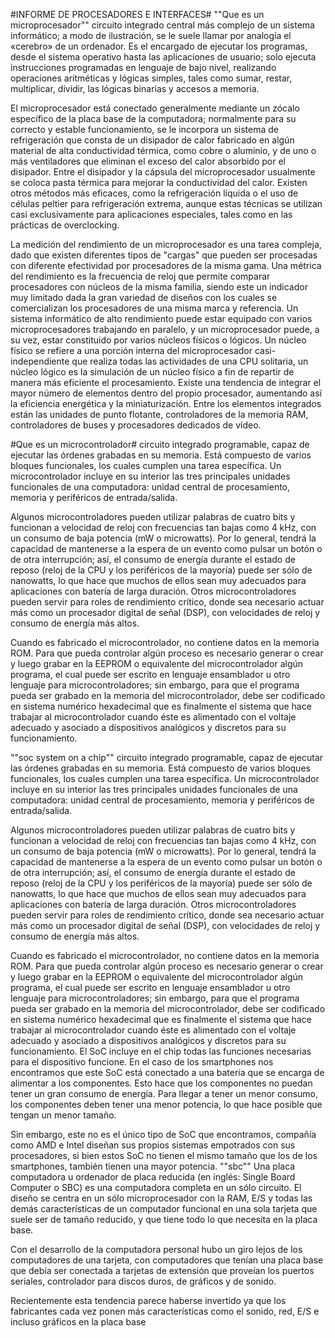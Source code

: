 #INFORME DE PROCESADORES E INTERFACES#
""Que es un microprocesador""
 circuito integrado central más complejo de un sistema informático; a modo de ilustración, se le suele llamar por analogía el «cerebro» de un ordenador.
Es el encargado de ejecutar los programas, desde el sistema operativo hasta las aplicaciones de usuario; solo ejecuta instrucciones programadas en lenguaje de bajo nivel, realizando operaciones aritméticas y lógicas simples, tales como sumar, restar, multiplicar, dividir, las lógicas binarias y accesos a memoria.

El microprocesador está conectado generalmente mediante un zócalo específico de la placa base de la computadora; normalmente para su correcto y estable funcionamiento, se le incorpora un sistema de refrigeración que consta de un disipador de calor fabricado en algún material de alta conductividad térmica, como cobre o aluminio, y de uno o más ventiladores que eliminan el exceso del calor absorbido por el disipador. Entre el disipador y la cápsula del microprocesador usualmente se coloca pasta térmica para mejorar la conductividad del calor. Existen otros métodos más eficaces, como la refrigeración líquida o el uso de células peltier para refrigeración extrema, aunque estas técnicas se utilizan casi exclusivamente para aplicaciones especiales, tales como en las prácticas de overclocking.

La medición del rendimiento de un microprocesador es una tarea compleja, dado que existen diferentes tipos de "cargas" que pueden ser procesadas con diferente efectividad por procesadores de la misma gama. Una métrica del rendimiento es la frecuencia de reloj que permite comparar procesadores con núcleos de la misma familia, siendo este un indicador muy limitado dada la gran variedad de diseños con los cuales se comercializan los procesadores de una misma marca y referencia. Un sistema informático de alto rendimiento puede estar equipado con varios microprocesadores trabajando en paralelo, y un microprocesador puede, a su vez, estar constituido por varios núcleos físicos o lógicos. Un núcleo físico se refiere a una porción interna del microprocesador casi-independiente que realiza todas las actividades de una CPU solitaria, un núcleo lógico es la simulación de un núcleo físico a fin de repartir de manera más eficiente el procesamiento. Existe una tendencia de integrar el mayor número de elementos dentro del propio procesador, aumentando así la eficiencia energética y la miniaturización. Entre los elementos integrados están las unidades de punto flotante, controladores de la memoria RAM, controladores de buses y procesadores dedicados de vídeo.

#Que es un microcontrolador#
circuito integrado programable, capaz de ejecutar las órdenes grabadas en su memoria. Está compuesto de varios bloques funcionales, los cuales cumplen una tarea específica. Un microcontrolador incluye en su interior las tres principales unidades funcionales de una computadora: unidad central de procesamiento, memoria y periféricos de entrada/salida.

Algunos microcontroladores pueden utilizar palabras de cuatro bits y funcionan a velocidad de reloj con frecuencias tan bajas como 4 kHz, con un consumo de baja potencia (mW o microwatts). Por lo general, tendrá la capacidad de mantenerse a la espera de un evento como pulsar un botón o de otra interrupción; así, el consumo de energía durante el estado de reposo (reloj de la CPU y los periféricos de la mayoría) puede ser sólo de nanowatts, lo que hace que muchos de ellos sean muy adecuados para aplicaciones con batería de larga duración. Otros microcontroladores pueden servir para roles de rendimiento crítico, donde sea necesario actuar más como un procesador digital de señal (DSP), con velocidades de reloj y consumo de energía más altos.

Cuando es fabricado el microcontrolador, no contiene datos en la memoria ROM. Para que pueda controlar algún proceso es necesario generar o crear y luego grabar en la EEPROM o equivalente del microcontrolador algún programa, el cual puede ser escrito en lenguaje ensamblador u otro lenguaje para microcontroladores; sin embargo, para que el programa pueda ser grabado en la memoria del microcontrolador, debe ser codificado en sistema numérico hexadecimal que es finalmente el sistema que hace trabajar al microcontrolador cuando éste es alimentado con el voltaje adecuado y asociado a dispositivos analógicos y discretos para su funcionamiento.

""soc system on a chip""
circuito integrado programable, capaz de ejecutar las órdenes grabadas en su memoria. Está compuesto de varios bloques funcionales, los cuales cumplen una tarea específica. Un microcontrolador incluye en su interior las tres principales unidades funcionales de una computadora: unidad central de procesamiento, memoria y periféricos de entrada/salida.

Algunos microcontroladores pueden utilizar palabras de cuatro bits y funcionan a velocidad de reloj con frecuencias tan bajas como 4 kHz, con un consumo de baja potencia (mW o microwatts). Por lo general, tendrá la capacidad de mantenerse a la espera de un evento como pulsar un botón o de otra interrupción; así, el consumo de energía durante el estado de reposo (reloj de la CPU y los periféricos de la mayoría) puede ser sólo de nanowatts, lo que hace que muchos de ellos sean muy adecuados para aplicaciones con batería de larga duración. Otros microcontroladores pueden servir para roles de rendimiento crítico, donde sea necesario actuar más como un procesador digital de señal (DSP), con velocidades de reloj y consumo de energía más altos.

Cuando es fabricado el microcontrolador, no contiene datos en la memoria ROM. Para que pueda controlar algún proceso es necesario generar o crear y luego grabar en la EEPROM o equivalente del microcontrolador algún programa, el cual puede ser escrito en lenguaje ensamblador u otro lenguaje para microcontroladores; sin embargo, para que el programa pueda ser grabado en la memoria del microcontrolador, debe ser codificado en sistema numérico hexadecimal que es finalmente el sistema que hace trabajar al microcontrolador cuando éste es alimentado con el voltaje adecuado y asociado a dispositivos analógicos y discretos para su funcionamiento.
El SoC incluye en el chip todas las funciones necesarias para el dispositivo funcione. En el caso de los smartphones nos encontramos que este SoC está conectado a una batería que se encarga de alimentar a los componentes. Esto hace que los componentes no puedan tener un gran consumo de energía. Para llegar a tener un menor consumo, los componentes deben tener una menor potencia, lo que hace posible que tengan un menor tamaño.

Sin embargo, este no es el único tipo de SoC que encontramos, compañía como AMD e Intel diseñan sus propios sistemas empotrados con sus procesadores, si bien estos SoC no tienen el mismo tamaño que los de los smartphones, también tienen una mayor potencia.
""sbc""
Una placa computadora u ordenador de placa reducida (en inglés: Single Board Computer o SBC) es una computadora completa en un sólo circuito. El diseño se centra en un sólo microprocesador con la RAM, E/S y todas las demás características de un computador funcional en una sola tarjeta que suele ser de tamaño reducido, y que tiene todo lo que necesita en la placa base.

Con el desarrollo de la computadora personal hubo un giro lejos de los computadores de una tarjeta, con computadores que tenían una placa base que debía ser conectada a tarjetas de extensión que proveían los puertos seriales, controlador para discos duros, de gráficos y de sonido.

Recientemente esta tendencia parece haberse invertido ya que los fabricantes cada vez ponen más características como el sonido, red, E/S e incluso gráficos en la placa base
